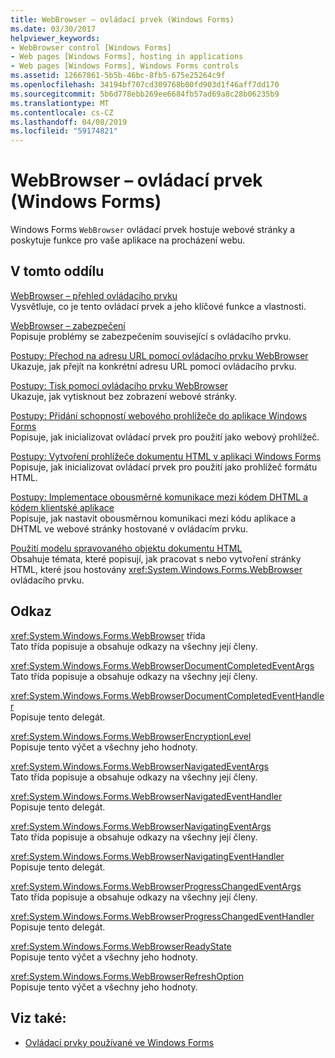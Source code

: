 ```yaml
---
title: WebBrowser – ovládací prvek (Windows Forms)
ms.date: 03/30/2017
helpviewer_keywords:
- WebBrowser control [Windows Forms]
- Web pages [Windows Forms], hosting in applications
- Web pages [Windows Forms], Windows Forms controls
ms.assetid: 12667861-5b5b-46bc-8fb5-675e25264c9f
ms.openlocfilehash: 34194bf707cd309768b00fd903d1f46aff7dd170
ms.sourcegitcommit: 5b6d778ebb269ee6684fb57ad69a8c28b06235b9
ms.translationtype: MT
ms.contentlocale: cs-CZ
ms.lasthandoff: 04/08/2019
ms.locfileid: "59174821"
---
```

# <a name="webbrowser-control-windows-forms"></a>WebBrowser – ovládací prvek (Windows Forms)
Windows Forms `WebBrowser` ovládací prvek hostuje webové stránky a poskytuje funkce pro vaše aplikace na procházení webu.  
  
## <a name="in-this-section"></a>V tomto oddílu  
 [WebBrowser – přehled ovládacího prvku](webbrowser-control-overview.md)  
 Vysvětluje, co je tento ovládací prvek a jeho klíčové funkce a vlastnosti.  
  
 [WebBrowser – zabezpečení](webbrowser-security.md)  
 Popisuje problémy se zabezpečením související s ovládacího prvku.  
  
 [Postupy: Přechod na adresu URL pomocí ovládacího prvku WebBrowser](how-to-navigate-to-a-url-with-the-webbrowser-control.md)  
 Ukazuje, jak přejít na konkrétní adresu URL pomocí ovládacího prvku.  
  
 [Postupy: Tisk pomocí ovládacího prvku WebBrowser](how-to-print-with-a-webbrowser-control.md)  
 Ukazuje, jak vytisknout bez zobrazení webové stránky.  
  
 [Postupy: Přidání schopností webového prohlížeče do aplikace Windows Forms](how-to-add-web-browser-capabilities-to-a-windows-forms-application.md)  
 Popisuje, jak inicializovat ovládací prvek pro použití jako webový prohlížeč.  
  
 [Postupy: Vytvoření prohlížeče dokumentu HTML v aplikaci Windows Forms](how-to-create-an-html-document-viewer-in-a-windows-forms-application.md)  
 Popisuje, jak inicializovat ovládací prvek pro použití jako prohlížeč formátu HTML.  
  
 [Postupy: Implementace obousměrné komunikace mezi kódem DHTML a kódem klientské aplikace](implement-two-way-com-between-dhtml-and-client.md)  
 Popisuje, jak nastavit obousměrnou komunikaci mezi kódu aplikace a DHTML ve webové stránky hostované v ovládacím prvku.  
  
 [Použití modelu spravovaného objektu dokumentu HTML](using-the-managed-html-document-object-model.md)  
 Obsahuje témata, které popisují, jak pracovat s nebo vytvoření stránky HTML, které jsou hostovány <xref:System.Windows.Forms.WebBrowser> ovládacího prvku.  
  
## <a name="reference"></a>Odkaz  
 <xref:System.Windows.Forms.WebBrowser> třída  
 Tato třída popisuje a obsahuje odkazy na všechny její členy.  
  
 <xref:System.Windows.Forms.WebBrowserDocumentCompletedEventArgs>  
 Tato třída popisuje a obsahuje odkazy na všechny její členy.  
  
 <xref:System.Windows.Forms.WebBrowserDocumentCompletedEventHandler>  
 Popisuje tento delegát.  
  
 <xref:System.Windows.Forms.WebBrowserEncryptionLevel>  
 Popisuje tento výčet a všechny jeho hodnoty.  
  
 <xref:System.Windows.Forms.WebBrowserNavigatedEventArgs>  
 Tato třída popisuje a obsahuje odkazy na všechny její členy.  
  
 <xref:System.Windows.Forms.WebBrowserNavigatedEventHandler>  
 Popisuje tento delegát.  
  
 <xref:System.Windows.Forms.WebBrowserNavigatingEventArgs>  
 Tato třída popisuje a obsahuje odkazy na všechny její členy.  
  
 <xref:System.Windows.Forms.WebBrowserNavigatingEventHandler>  
 Popisuje tento delegát.  
  
 <xref:System.Windows.Forms.WebBrowserProgressChangedEventArgs>  
 Tato třída popisuje a obsahuje odkazy na všechny její členy.  
  
 <xref:System.Windows.Forms.WebBrowserProgressChangedEventHandler>  
 Popisuje tento delegát.  
  
 <xref:System.Windows.Forms.WebBrowserReadyState>  
 Popisuje tento výčet a všechny jeho hodnoty.  
  
 <xref:System.Windows.Forms.WebBrowserRefreshOption>  
 Popisuje tento výčet a všechny jeho hodnoty.  
  
## <a name="see-also"></a>Viz také:

- [Ovládací prvky používané ve Windows Forms](controls-to-use-on-windows-forms.md)
